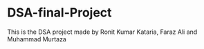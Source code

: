 # DSA-final-Project
This is the DSA project made by Ronit Kumar Kataria, Faraz Ali and Muhammad Murtaza
